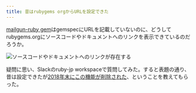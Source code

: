 ```yaml
---
title: 昔はrubygems orgからURLを設定できた
---
```

[mailgun-ruby gem](https://rubygems.org/gems/mailgun-ruby)はgemspecにURLを記載していないのに、どうしてrubygems.orgにソースコードやドキュメントへのリンクを表示できているのだろうか。

![](https://lh6.googleusercontent.com/vCqE121ZKF2MdQdLASLzaJREeDhEu1CYGeU3Vcd9G9dXTdsLZxXCGMeUVoVhrvtVlpefGKtmUtouGV1YkV4IqatcKCcACrtST1fA_ts7HjJTx-g4ViQg-NFrEpDOpfUeP14DaFa2oeZuH23l6GpdmA "ソースコードやドキュメントへのリンクが存在する")

疑問に思い、Slackのruby-jp workspaceで質問してみた。すると表題の通り、昔は設定できたが[2018年末にこの機能が削除された](https://github.com/rubygems/rubygems.org/pull/1815)、ということを教えてもらった。
